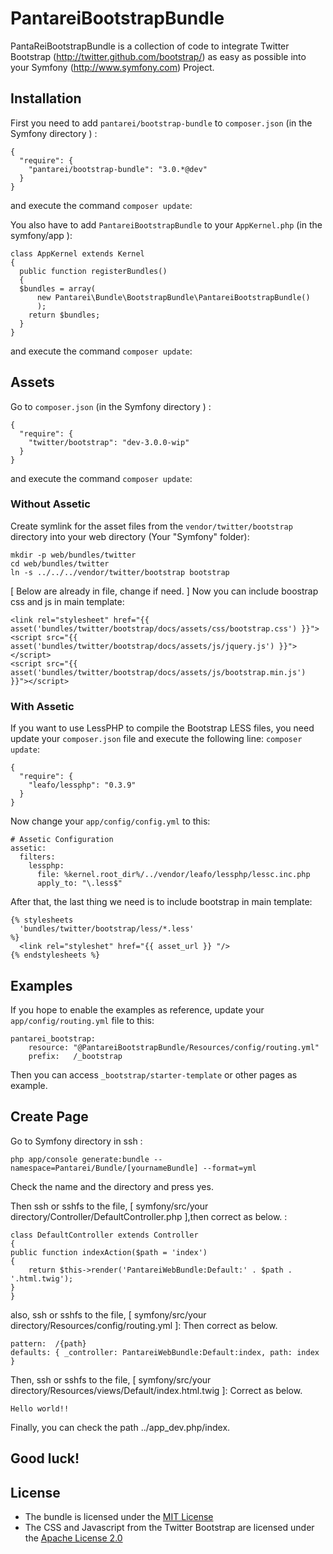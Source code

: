 PantareiBootstrapBundle
=======================

PantaReiBootstrapBundle is a collection of code to integrate Twitter Bootstrap
(http://twitter.github.com/bootstrap/) as easy as possible into your Symfony
(http://www.symfony.com) Project.

Installation
------------

First you need to add `pantarei/bootstrap-bundle` to `composer.json` (in the Symfony directory ) :

    {
      "require": {
        "pantarei/bootstrap-bundle": "3.0.*@dev"
      }
    }

and execute the command `composer update`:

You also have to add `PantareiBootstrapBundle` to your `AppKernel.php` (in the symfony/app ):

    class AppKernel extends Kernel
    {
      public function registerBundles()
      {
      $bundles = array(
          new Pantarei\Bundle\BootstrapBundle\PantareiBootstrapBundle()
          );
        return $bundles;
      }
    }

and execute the command `composer update`:

Assets
------

Go to `composer.json` (in the Symfony directory ) :

    {
      "require": {
        "twitter/bootstrap": "dev-3.0.0-wip"
      }
    }

and execute the command `composer update`:

### Without Assetic

Create symlink for the asset files from the `vendor/twitter/bootstrap` directory into your web directory (Your "Symfony" folder):

    mkdir -p web/bundles/twitter
    cd web/bundles/twitter
    ln -s ../../../vendor/twitter/bootstrap bootstrap

[ Below are already in file, change if need. ]
Now you can include boostrap css and js in main template:

    <link rel="stylesheet" href="{{ asset('bundles/twitter/bootstrap/docs/assets/css/bootstrap.css') }}">
    <script src="{{ asset('bundles/twitter/bootstrap/docs/assets/js/jquery.js') }}"></script>
    <script src="{{ asset('bundles/twitter/bootstrap/docs/assets/js/bootstrap.min.js') }}"></script>

### With Assetic

If you want to use LessPHP to compile the Bootstrap LESS files, you need update your `composer.json` file and execute the following line: `composer update`:

    {
      "require": {
        "leafo/lessphp": "0.3.9"
      }
    }

Now change your `app/config/config.yml` to this:

    # Assetic Configuration
    assetic:
      filters:
        lessphp:
          file: %kernel.root_dir%/../vendor/leafo/lessphp/lessc.inc.php
          apply_to: "\.less$"

After that, the last thing we need is to include bootstrap in main template:

    {% stylesheets
      'bundles/twitter/bootstrap/less/*.less'
    %}
      <link rel="styleshet" href="{{ asset_url }} "/>
    {% endstylesheets %}

Examples
--------

If you hope to enable the examples as reference, update your `app/config/routing.yml` file to this:

    pantarei_bootstrap:
        resource: "@PantareiBootstrapBundle/Resources/config/routing.yml"
        prefix:   /_bootstrap

Then you can access `_bootstrap/starter-template` or other pages as example.

Create Page
--------

Go to Symfony directory in ssh :

	php app/console generate:bundle --namespace=Pantarei/Bundle/[yournameBundle] --format=yml

Check the name and the directory and press yes.

Then ssh or sshfs to the file, [ symfony/src/your directory/Controller/DefaultController.php ],then correct as below. :


	class DefaultController extends Controller
	{
    public function indexAction($path = 'index')
    {
        return $this->render('PantareiWebBundle:Default:' . $path . '.html.twig');
    }
	}


also, ssh or sshfs to the file, [ symfony/src/your directory/Resources/config/routing.yml ]:
Then correct as below.

    pattern:  /{path}
    defaults: { _controller: PantareiWebBundle:Default:index, path: index }
    
Then, ssh or sshfs to the file, [ symfony/src/your directory/Resources/views/Default/index.html.twig ]:
Correct as below.

	Hello world!!

Finally, you can check the path ../app_dev.php/index.

Good luck!
--------

License
-------

- The bundle is licensed under the [MIT License](http://opensource.org/licenses/MIT)
- The CSS and Javascript from the Twitter Bootstrap are licensed under the [Apache License 2.0](http://www.apache.org/licenses/LICENSE-2.0)